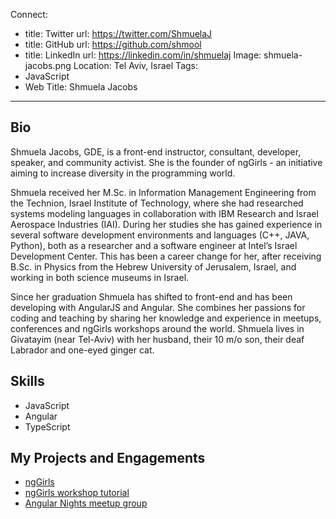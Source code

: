 Connect:
  - title: Twitter
    url: https://twitter.com/ShmuelaJ
  - title: GitHub
    url: https://github.com/shmool
  - title: LinkedIn
    url: https://linkedin.com/in/shmuelaj
Image: shmuela-jacobs.png
Location: Tel Aviv, Israel
Tags:
  - JavaScript
  - Web
Title: Shmuela Jacobs
---
## Bio
Shmuela Jacobs, GDE, is a front-end instructor, consultant, developer, speaker, and community activist. She is the founder of ngGirls - an initiative aiming to increase diversity in the programming world.

Shmuela received her M.Sc. in Information Management Engineering from the Technion, Israel Institute of Technology, where she had researched systems modeling languages in collaboration with IBM Research and Israel Aerospace Industries (IAI). During her studies she has gained experience in several software development environments and languages (C++, JAVA, Python), both as a researcher and a software engineer at Intel’s Israel Development Center. This has been a career change for her, after receiving B.Sc. in Physics from the Hebrew University of Jerusalem, Israel, and working in both science museums in Israel.

Since her graduation Shmuela has shifted to front-end and has been developing with AngularJS and Angular. She combines her passions for coding and teaching by sharing her knowledge and experience in meetups, conferences and ngGirls workshops around the world. Shmuela lives in Givatayim (near Tel-Aviv) with her husband, their 10 m/o son, their deaf Labrador and one-eyed ginger cat.


## Skills
* JavaScript
* Angular
* TypeScript

## My Projects and Engagements
* [ngGirls](http://ng-girls.org)
* [ngGirls workshop tutorial](https://ng-girls.gitbook.io)
* [Angular Nights meetup group](https://www.meetup.com/angular-nights)
